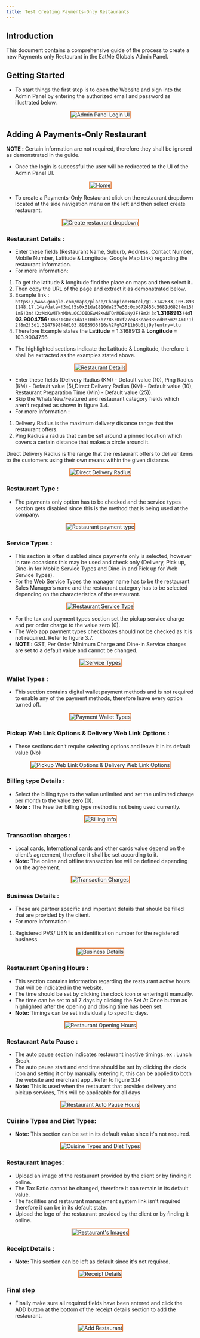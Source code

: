 ```yaml
---
title: Test Creating Payments-Only Restaurants
---
```

## Introduction

This document contains a comprehensive guide of the process to create a new Payments only Restaurant in the EatMe Globals Admin Panel.

## Getting Started

* To start things the first step is to open the Website and sign into the Admin Panel by entering the authorized email and password as illustrated below.

<div style="text-align: center;">
  <img src="/img/login-custom-.png" alt="Admin Panel Login UI" style="border: 2px solid #E27A39;" />
</div>



## Adding A Payments-Only Restaurant

**NOTE :** Certain information are not required, therefore they shall be ignored as demonstrated in the guide.

* Once the login is successful the user will be redirected to the UI of the Admin Panel UI.

<div style="text-align: center;">
  
<img src="/img/home-custom-.png" alt="Home" style="border: 2px solid #E27A39;" />
</div>

* To create a Payments-Only Restaurant click on the restaurant dropdown located at the side navigation menu on the left and then select create restaurant.

<div style="text-align: center;">
  <img src="/img/create-restaurant-custom-.png" alt="Create restaurant dropdown" style="border: 2px solid #E27A39;" />
</div>


### Restaurant Details :

* Enter these fields (Restaurant Name, Suburb, Address, Contact Number, Mobile Number, Latitude & Longitude, Google Map Link) regarding the restaurant information.
* For more information:

1. To get the latitude & longitude find the place on maps and then select it..
2. Then copy the URL of the page and extract it as demonstrated below.
3. Example link : `https://www.google.com/maps/place/Champion+Hotel/@1.3142633,103.8981148,17.14z/data=!3m1!5s0x31da1810de257e55:0xb672453c5681d682!4m15!1m5!3m4!2zMcKwMTknMDAuOCJOIDEwM8KwNTQnMDEuNyJF!8m2!3d`**1.3168913**`!4d`**103.9004756**`!3m8!1s0x31da1810de3b7785:0xf27e433cae335ed0!5m2!4m1!1i2!8m2!3d1.3147698!4d103.8983936!16s%2Fg%2F11b6b0tj9y?entry=ttu`
4. Therefore Example states the **Latitude** = 1.3168913 & **Longitude** = 103.9004756

* The highlighted sections indicate the Latitude & Longitude, therefore it shall be extracted as the examples stated above.

<div style="text-align: center;">
  <img src="/img/restaurant-details-custom-.png" alt="Restaurant Details" style="border: 2px solid #E27A39;" />
</div>


* Enter these fields (Delivery Radius (KM) - Default value (10), Ping Radius (KM) - Default value (5),Direct Delivery Radius (KM) - Default value (10), Restaurant Preparation Time (Min) - Default value (25)).
* Skip the WhatsNew/Featured and restaurant category fields which aren't required as shown in figure 3.4.
* For more information : 

1. Delivery Radius is the maximum delivery distance range that the restaurant offers.
2. Ping Radius a radius that can be set around a pinned location which covers a certain distance that makes a circle around it.

Direct Delivery Radius is the range that the restaurant offers to deliver items to the customers using their own means within the given distance.

<div style="text-align: center;">
  <img src="/img/delivery-ranges-custom-.png" alt="Direct Delivery Radius" style="border: 2px solid #E27A39;" />
</div>


### Restaurant Type :

* The payments only option has to be checked and the service types section gets disabled since this is the method that is being used at the company.

<div style="text-align: center;">
  <img src="/img/restaurant-type-custom-.png" alt="Restaurant payment type" style="border: 2px solid #E27A39;" />
</div>


### Service Types :

* This section is often disabled since payments only is selected, however in rare occasions this may be used and check only (Delivery, Pick up, Dine-in for Mobile Service Types and Dine-in and Pick up for Web Service Types).
* For the Web Service Types the manager name has to be the restaurant Sales Manager’s name and the restaurant category has to be selected depending on the characteristics of the restaurant.

<div style="text-align: center;">
  <img src="/img/restaurant-type-service-types-custom-.png" alt="Restaurant Service Type" style="border: 2px solid #E27A39;" />
</div>


* For the tax and payment types section set the pickup service charge and per order charge to the value zero (0).
* The Web app payment types checkboxes should not be checked as it is not required. Refer to figure 3.7.
* **NOTE :** GST, Per Order Minimum Charge and Dine-in Service charges are set to a default value and cannot be changed.

<div style="text-align: center;">
  <img src="/img/web-service-types-custom-.png" alt="Service Types" style="border: 2px solid #E27A39;" />
</div>


### Wallet Types :

* This section contains digital wallet payment methods and is not required to enable any of the payment methods, therefore leave every option turned off.

<div style="text-align: center;">
  <img src="/img/wallet-charges-custom-.png" alt="Payment Wallet Types" style="border: 2px solid #E27A39;" />
</div>


### Pickup Web Link Options & Delivery Web Link Options :

* These sections don’t require selecting options and leave it in its default value (No)

<div style="text-align: center;">
  <img src="/img/restaurant-pickup-web-link-options-delivery-web-link-options-custom-.png" alt="Pickup Web Link Options & Delivery Web Link Options" style="border: 2px solid #E27A39;" />
</div>



### Billing type Details :

* Select the billing type to the value unlimited and set the unlimited charge per month to the value zero (0).
* **Note :** The Free tier billing type method is not being used currently.

<div style="text-align: center;">
  <img src="/img/billing-type-custom-.png" alt="Billing info" style="border: 2px solid #E27A39;" />
</div>



### Transaction charges :

* Local cards, International cards and other cards value depend on the client’s agreement, therefore it shall be set according to it. 
* **Note:** The online and offline transaction fee will be defined depending on the agreement.

<div style="text-align: center;">
  <img src="/img/transaction-charges-custom-.png" alt="Transaction Charges" style="border: 2px solid #E27A39;" />
</div>



### Business Details :

* These are partner specific and important details that should be filled that are provided by the client. 
* For more information : 

1. Registered PVS/ UEN is an identification number for the registered business.

<div style="text-align: center;">
  <img src="/img/business-details-custom-.png" alt="Business Details" style="border: 2px solid #E27A39;" />
</div>



### Restaurant Opening Hours :

* This section contains information regarding the restaurant active hours that will be indicated in the website.
* The time should be set by clicking the clock icon or entering it manually.
* The time can be set to all 7 days by clicking the Set At Once button as highlighted after the opening and closing time has been set.
* **Note:** Timings can be set individually to specific days.

<div style="text-align: center;">
  <img src="/img/opening-hours-custom-.png" alt="Restaurant Opening Hours" style="border: 2px solid #E27A39;" />
</div>



### Restaurant Auto Pause :

* The auto pause section indicates restaurant inactive timings. ex : Lunch Break.
* The auto pause start and end time should be set by clicking the clock icon and setting it or by manually entering it, this can be applied to both the website and merchant app . Refer to figure 3.14
* **Note:** This is used when the restaurant that provides delivery and pickup services, This will be applicable for all days

<div style="text-align: center;">
  <img src="/img/auto-pause-custom-.png" alt="Restaurant Auto Pause Hours" style="border: 2px solid #E27A39;" />
</div>



### Cuisine Types and Diet Types:

* **Note:** This section can be set in its default value  since it's not required.

<div style="text-align: center;">
  <img src="/img/food-and-diet-types-custom-.png" alt="Cuisine Types and Diet Types" style="border: 2px solid #E27A39;" />
</div>



### Restaurant Images:

* Upload an image of the restaurant provided by the client or by finding it online.
* The Tax Ratio cannot be changed, therefore it can remain in its default value.
* The facilities and restaurant management system link isn't required therefore it can be in its default state.
* Upload the logo of the restaurant provided by the client or by finding it online.

<div style="text-align: center;">
 <img src="/img/restaurant-images-custom-.png" alt="Restaurant's Images" style="border: 2px solid #E27A39;" /> 
</div>



### Receipt Details :

* **Note:** This section can be left as default since it's not required.

<div style="text-align: center;">
  <img src="/img/receipt-details-custom-.png" alt="Receipt Details" style="border: 2px solid #E27A39;" />
</div>



### Final step

* Finally make sure all required fields have been entered and click the ADD button at the bottom of the receipt details section to add the restaurant.

<div style="text-align: center;">
  <img src="/img/add-restaurant-custom-.png" alt="Add Restaurant" style="border: 2px solid #E27A39;" />
</div>

